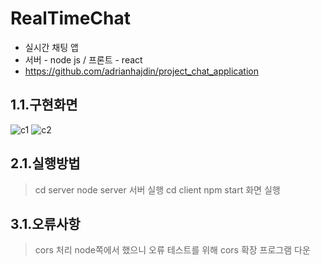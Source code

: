 # RealTimeChat
- 실시간 채팅 앱
- 서버 - node js / 프론트 - react
- https://github.com/adrianhajdin/project_chat_application

## 1.1.구현화면
![c1](https://user-images.githubusercontent.com/79763173/149439065-af0effc9-0c4c-449c-97dd-99f50a63126f.jpg)
![c2](https://user-images.githubusercontent.com/79763173/149439070-5209f48e-50b7-41a6-8994-5cc7a9bb689c.jpg)

## 2.1.실행방법
>cd server
>node server
서버 실행
>cd client
>npm start
화면 실행

## 3.1.오류사항
>cors 처리 node쪽에서 했으니 오류
>테스트를 위해 cors 확장 프로그램 다운

